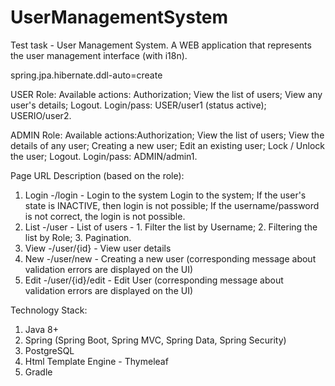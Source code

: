 # UserManagementSystem
Test task - User Management System.
A WEB application that represents the user management interface (with i18n).

spring.jpa.hibernate.ddl-auto=create


USER Role:
Available actions: Authorization; View the list of users; View any user's details; Logout.
Login/pass: USER/user1 (status active); USERIO/user2.

ADMIN Role: 
Available actions:Authorization; View the list of users; View the details of any user; Creating a new user; Edit an existing user; Lock / Unlock the user; Logout.
Login/pass: ADMIN/admin1.

Page URL Description (based on the role):
1) Login -/login           - Login to the system Login to the system; If the user's state is INACTIVE, then login is not possible; If the username/password is not correct, the login is not
possible. 
2) List  -/user            - List of users - 1. Filter the list by Username; 2. Filtering the list by Role; 3. Pagination.
3) View  -/user/{id}      - View user details
4) New   -/user/new        - Creating a new user (corresponding message about validation errors are displayed on the UI)
5) Edit  -/user/{id}/edit  - Edit User (corresponding message about validation errors are displayed on the UI)

Technology Stack:
1. Java 8+
2. Spring (Spring Boot, Spring MVC, Spring Data, Spring Security)
3. PostgreSQL
4. Html Template Engine - Thymeleaf
5. Gradle
